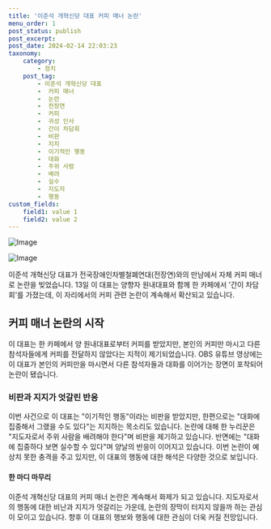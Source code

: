 ```yaml
---
title: '이준석 개혁신당 대표 커피 매너 논란'
menu_order: 1
post_status: publish
post_excerpt: 
post_date: 2024-02-14 22:03:23
taxonomy:
    category:
        - 정치
    post_tag:
        - 이준석 개혁신당 대표
        -  커피 매너
        -  논란
        -  전장연
        -  커피
        -  귀성 인사
        -  간이 차담회
        -  비판
        -  지지
        -  이기적인 행동
        -  대화
        -  주위 사람
        -  배려
        -  실수
        -  지도자
        -  행동
custom_fields:
    field1: value 1
    field2: value 2
---
```


![Image](https://imgnews.pstatic.net/image/031/2024/02/13/0000812325_001_20240213193211545.jpg?type=w647)

![Image](https://imgnews.pstatic.net/image/031/2024/02/13/0000812325_002_20240213193211575.gif?type=w647)

이준석 개혁신당 대표가 전국장애인차별철폐연대(전장연)와의 만남에서 자체 커피 매너로 논란을 빚었습니다. 13일 이 대표는 양향자 원내대표와 함께 한 카페에서 '간이 차담회'를 가졌는데, 이 자리에서의 커피 관련 논란이 계속해서 확산되고 있습니다.
## 커피 매너 논란의 시작
이 대표는 한 카페에서 양 원내대표로부터 커피를 받았지만, 본인의 커피만 마시고 다른 참석자들에게 커피를 전달하지 않았다는 지적이 제기되었습니다. OBS 유튜브 영상에는 이 대표가 본인의 커피만을 마시면서 다른 참석자들과 대화를 이어가는 장면이 포착되어 논란이 됐습니다.
### 비판과 지지가 엇갈린 반응
이번 사건으로 이 대표는 "이기적인 행동"이라는 비판을 받았지만, 한편으로는 "대화에 집중해서 그랬을 수도 있다"는 지지하는 목소리도 있습니다. 논란에 대해 한 누리꾼은 "지도자로서 주위 사람을 배려해야 한다"며 비판을 제기하고 있습니다. 
반면에는 "대화에 집중하다 보면 실수할 수 있다"며 양날의 반응이 이어지고 있습니다. 이번 논란이 예상치 못한 충격을 주고 있지만, 이 대표의 행동에 대한 해석은 다양한 것으로 보입니다.
#### 한 마디 마무리
이준석 개혁신당 대표의 커피 매너 논란은 계속해서 화제가 되고 있습니다. 지도자로서의 행동에 대한 비난과 지지가 엇갈리는 가운데, 논란의 장막이 터지지 않을까 하는 관심이 모이고 있습니다. 향후 이 대표의 행보와 행동에 대한 관심이 더욱 커질 전망입니다.
